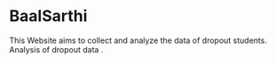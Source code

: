 # BaalSarthi
This Website aims to collect and analyze the data of dropout students.
Analysis of dropout data .

